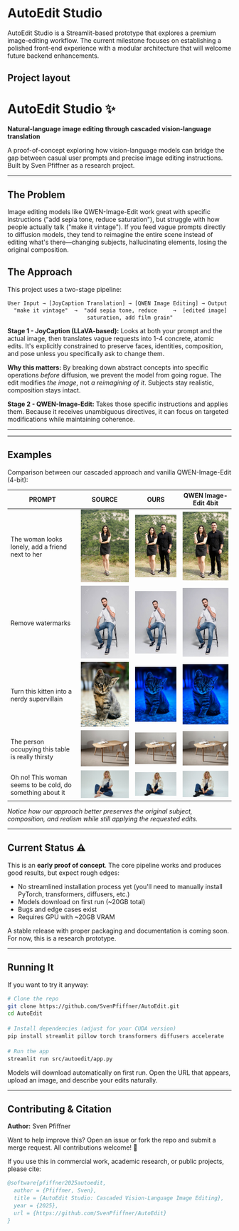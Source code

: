 # AutoEdit Studio

AutoEdit Studio is a Streamlit-based prototype that explores a premium
image-editing workflow. The current milestone focuses on establishing a
polished front-end experience with a modular architecture that will welcome
future backend enhancements.

## Project layout

# AutoEdit Studio ✨

**Natural-language image editing through cascaded vision-language translation**

A proof-of-concept exploring how vision-language models can bridge the gap between casual user prompts and precise image editing instructions. Built by Sven Pfiffner as a research project.

---

## The Problem

Image editing models like QWEN-Image-Edit work great with specific instructions ("add sepia tone, reduce saturation"), but struggle with how people actually talk ("make it vintage"). If you feed vague prompts directly to diffusion models, they tend to reimagine the entire scene instead of editing what's there—changing subjects, hallucinating elements, losing the original composition.

## The Approach

This project uses a two-stage pipeline:

```
User Input → [JoyCaption Translation] → [QWEN Image Editing] → Output
  "make it vintage"  →  "add sepia tone, reduce     →  [edited image]
                         saturation, add film grain"
```

**Stage 1 - JoyCaption (LLaVA-based):** Looks at both your prompt and the actual image, then translates vague requests into 1-4 concrete, atomic edits. It's explicitly constrained to preserve faces, identities, composition, and pose unless you specifically ask to change them.

**Why this matters:** By breaking down abstract concepts into specific operations *before* diffusion, we prevent the model from going rogue. The edit modifies *the image*, not *a reimagining of it*. Subjects stay realistic, composition stays intact.

**Stage 2 - QWEN-Image-Edit:** Takes those specific instructions and applies them. Because it receives unambiguous directives, it can focus on targeted modifications while maintaining coherence.

---

---

## Examples

Comparison between our cascaded approach and vanilla QWEN-Image-Edit (4-bit):

| PROMPT | SOURCE | OURS | QWEN Image-Edit 4bit |
|--------|--------|------|---------------------|
| The woman looks lonely, add a friend next to her | <img src="resources/source_image/1.jpg" width="300"> | <img src="resources/ours/1.jpg" width="300"> | <img src="resources/vanilla_qwen/1.jpg" width="300"> |
| Remove watermarks | <img src="resources/source_image/2.jpg" width="300"> | <img src="resources/ours/2.jpg" width="300"> | <img src="resources/vanilla_qwen/2.jpg" width="300"> |
| Turn this kitten into a nerdy supervillain | <img src="resources/source_image/3.jpeg" width="300"> | <img src="resources/ours/3.jpg" width="300"> | <img src="resources/vanilla_qwen/3.jpg" width="300"> |
| The person occupying this table is really thirsty | <img src="resources/source_image/4.jpeg" width="300"> | <img src="resources/ours/4.jpg" width="300"> | <img src="resources/vanilla_qwen/4.jpg" width="300"> |
| Oh no! This woman seems to be cold, do something about it | <img src="resources/source_image/5.jpg" width="300"> | <img src="resources/ours/5.jpg" width="300"> | <img src="resources/vanilla_qwen/5.jpg" width="300"> |

*Notice how our approach better preserves the original subject, composition, and realism while still applying the requested edits.*

---

## Current Status ⚠️

This is an **early proof of concept**. The core pipeline works and produces good results, but expect rough edges:
- No streamlined installation process yet (you'll need to manually install PyTorch, transformers, diffusers, etc.)
- Models download on first run (~20GB total)
- Bugs and edge cases exist
- Requires GPU with ~20GB VRAM

A stable release with proper packaging and documentation is coming soon. For now, this is a research prototype.

---

## Running It

If you want to try it anyway:

```bash
# Clone the repo
git clone https://github.com/SvenPfiffner/AutoEdit.git
cd AutoEdit

# Install dependencies (adjust for your CUDA version)
pip install streamlit pillow torch transformers diffusers accelerate

# Run the app
streamlit run src/autoedit/app.py
```

Models will download automatically on first run. Open the URL that appears, upload an image, and describe your edits naturally.

---

## Contributing & Citation

**Author:** Sven Pfiffner

Want to help improve this? Open an issue or fork the repo and submit a merge request. All contributions welcome! 🙌

If you use this in commercial work, academic research, or public projects, please cite:

```bibtex
@software{pfiffner2025autoedit,
  author = {Pfiffner, Sven},
  title = {AutoEdit Studio: Cascaded Vision-Language Image Editing},
  year = {2025},
  url = {https://github.com/SvenPfiffner/AutoEdit}
}
```